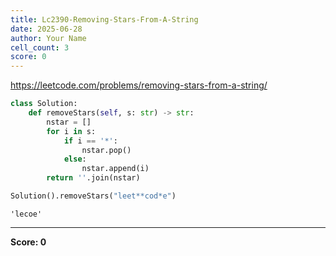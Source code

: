 ```yaml
---
title: Lc2390-Removing-Stars-From-A-String
date: 2025-06-28
author: Your Name
cell_count: 3
score: 0
---
```


https://leetcode.com/problems/removing-stars-from-a-string/


```python
class Solution:
    def removeStars(self, s: str) -> str:
        nstar = []
        for i in s:
            if i == '*':
                nstar.pop()
            else:
                nstar.append(i)
        return ''.join(nstar)
```


```python
Solution().removeStars("leet**cod*e")
```




    'lecoe'




---
**Score: 0**